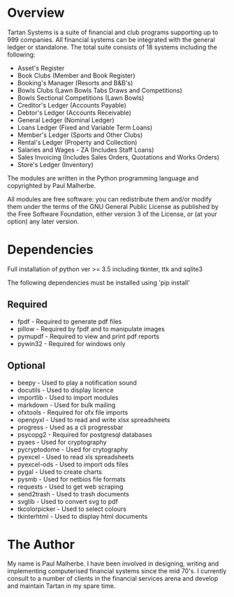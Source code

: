 Overview
========
Tartan Systems is a suite of financial and club programs supporting up to 999 companies. All financial systems can be integrated with the general ledger or standalone. The total suite consists of 18 systems including the following:

+ Asset's Register
+ Book Clubs (Member and Book Register)
+ Booking's Manager (Resorts and B&B's)
+ Bowls Clubs (Lawn Bowls Tabs Draws and Competitions)
+ Bowls Sectional Competitions (Lawn Bowls)
+ Creditor's Ledger (Accounts Payable)
+ Debtor's Ledger (Accounts Receivable)
+ General Ledger (Nominal Ledger)
+ Loans Ledger (Fixed and Variable Term Loans)
+ Member's Ledger (Sports and Other Clubs)
+ Rental's Ledger (Property and Collection)
+ Salaries and Wages - ZA (Includes Staff Loans)
+ Sales Invoicing (Includes Sales Orders, Quotations and Works Orders)
+ Store's Ledger (Inventory)

The modules are written in the Python programming language and copyrighted by Paul Malherbe.

All modules are free software: you can redistribute them and/or modify them under the terms of the GNU General Public License as published by the Free Software Foundation, either version 3 of the License, or (at your option) any later version.

Dependencies
============
Full installation of python ver >= 3.5 including tkinter, ttk and sqlite3

The following dependencies must be installed using 'pip install'

Required
--------
+ fpdf            - Required to generate pdf files
+ pillow          - Required by fpdf and to manipulate images
+ pymupdf         - Required to view and print pdf reports
+ pywin32         - Required for windows only

Optional
--------
+ beepy           - Used to play a notification sound
+ docutils        - Used to display licence
+ importlib       - Used to import modules
+ markdown        - Used for bulk mailing
+ ofxtools        - Required for ofx file imports
+ openpyxl        - Used to read and write xlsx spreadsheets
+ progress        - Used as a cli progressbar
+ psycopg2        - Required for postgresql databases
+ pyaes           - Used for cryptography
+ pycryptodome    - Used for crytography
+ pyexcel         - Used to read xls spreadsheets
+ pyexcel-ods     - Used to import ods files
+ pygal           - Used to create charts
+ pysmb           - Used for netbios file formats
+ requests        - Used to get web scraping
+ send2trash      - Used to trash documents
+ svglib          - Used to convert svg to pdf
+ tkcolorpicker   - Used to select colours
+ tkinterhtml     - Used to display html documents

The Author
==========
My name is Paul Malherbe. I have been involved in designing, writing and implementing computerised financial systems since the mid 70's. I currently consult to a number of clients in the financial services arena and develop and maintain Tartan in my spare time.
